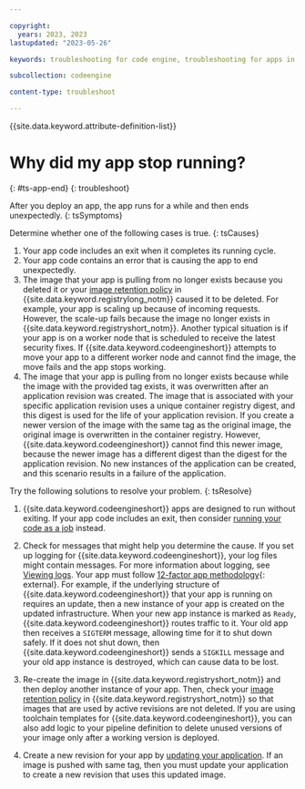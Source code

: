 ```yaml
---

copyright:
  years: 2023, 2023
lastupdated: "2023-05-26"

keywords: troubleshooting for code engine, troubleshooting for apps in code engine, tips for apps in code engine, logs for apps in code engine, apps

subcollection: codeengine

content-type: troubleshoot

---
```


{{site.data.keyword.attribute-definition-list}}

# Why did my app stop running? 
{: #ts-app-end}
{: troubleshoot}

After you deploy an app, the app runs for a while and then ends unexpectedly.
{: tsSymptoms}

Determine whether one of the following cases is true. 
{: tsCauses}


1. Your app code includes an exit when it completes its running cycle.
2. Your app code contains an error that is causing the app to end unexpectedly.
3. The image that your app is pulling from no longer exists because you deleted it or your [image retention policy](/docs/Registry?topic=Registry-registry_retention) in {{site.data.keyword.registrylong_notm}} caused it to be deleted. For example, your app is scaling up because of incoming requests. However, the scale-up fails because the image no longer exists in {{site.data.keyword.registryshort_notm}}. Another typical situation is if your app is on a worker node that is scheduled to receive the latest security fixes. If {{site.data.keyword.codeengineshort}} attempts to move your app to a different worker node and cannot find the image, the move fails and the app stops working.
4. The image that your app is pulling from no longer exists because while the image with the provided tag exists, it was overwritten after an application revision was created. The image that is associated with your specific application revision uses a unique container registry digest, and this digest is used for the life of your application revision. If you create a newer version of the image with the same tag as the original image, the original image is overwritten in the container registry. However, {{site.data.keyword.codeengineshort}} cannot find this newer image, because the newer image has a different digest than the digest for the application revision. No new instances of the application can be created, and this scenario results in a failure of the application.
  

Try the following solutions to resolve your problem.
{: tsResolve}


1. {{site.data.keyword.codeengineshort}} apps are designed to run without exiting. If your app code includes an exit, then consider [running your code as a job](/docs/codeengine?topic=codeengine-job-plan) instead.

2. Check for messages that might help you determine the cause. If you set up logging for {{site.data.keyword.codeengineshort}}, your log files might contain messages. For more information about logging, see [Viewing logs](/docs/codeengine?topic=codeengine-view-logs).
    Your app must follow [12-factor app methodology](https://12factor.net/){: external}. For example, if the underlying structure of {{site.data.keyword.codeengineshort}} that your app is running on requires an update, then a new instance of your app is created on the updated infrastructure. When your new app instance is marked as `Ready`, {{site.data.keyword.codeengineshort}} routes traffic to it. Your old app then receives a `SIGTERM` message, allowing time for it to shut down safely. If it does not shut down, then {{site.data.keyword.codeengineshort}} sends a `SIGKILL` message and your old app instance is destroyed, which can cause data to be lost.
  
3. Re-create the image in {{site.data.keyword.registryshort_notm}} and then deploy another instance of your app. Then, check your [image retention policy](/docs/Registry?topic=Registry-registry_retention) in {{site.data.keyword.registryshort_notm}} so that images that are used by active revisions are not deleted. If you are using toolchain templates for {{site.data.keyword.codeengineshort}}, you can also add logic to your pipeline definition to delete unused versions of your image only after a working version is deployed.

4. Create a new revision for your app by [updating your application](/docs/codeengine?topic=codeengine-update-app). If an image is pushed with same tag, then you must update your application to create a new revision that uses this updated image.
  


